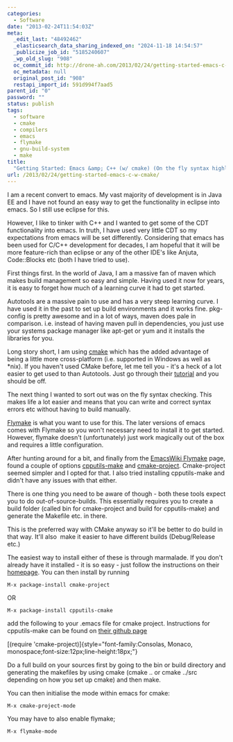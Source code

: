 ```yaml
---
categories:
  - Software
date: "2013-02-24T11:54:03Z"
meta:
  _edit_last: "48492462"
  _elasticsearch_data_sharing_indexed_on: "2024-11-18 14:54:57"
  _publicize_job_id: "5185240607"
  _wp_old_slug: "908"
  oc_commit_id: http://drone-ah.com/2013/02/24/getting-started-emacs-c-w-cmake/1361706846
  oc_metadata: null
  original_post_id: "908"
  restapi_import_id: 591d994f7aad5
parent_id: "0"
password: ""
status: publish
tags:
  - software
  - cmake
  - compilers
  - emacs
  - flymake
  - gnu-build-system
  - make
title:
  "Getting Started: Emacs &amp; C++ (w/ cmake) (On the fly syntax highlighting)"
url: /2013/02/24/getting-started-emacs-c-w-cmake/
---
```


I am a recent convert to emacs. My vast majority of development is in Java EE
and I have not found an easy way to get the functionality in eclipse into emacs.
So I still use eclipse for this.

However, I like to tinker with C++ and I wanted to get some of the CDT
functionality into emacs. In truth, I have used very little CDT so my
expectations from emacs will be set differently. Considering that emacs has been
used for C/C++ development for decades, I am hopeful that it will be more
feature-rich than eclipse or any of the other IDE's like Anjuta, Code::Blocks
etc (both I have tried to use).

First things first. In the world of Java, I am a massive fan of maven which
makes build management so easy and simple. Having used it now for years, it is
easy to forget how much of a learning curve it had to get started.

Autotools are a massive pain to use and has a very steep learning curve. I have
used it in the past to set up build environments and it works fine. pkg-config
is pretty awesome and in a lot of ways, maven does pale in comparison. i.e.
instead of having maven pull in dependencies, you just use your systems package
manager like apt-get or yum and it installs the libraries for you.

<!--more-->

Long story short, I am using [cmake](http://www.cmake.org/ "CMake") which has
the added advantage of being a little more cross-platform (i.e. supported in
Windows as well as \*nix). If you haven't used CMake before, let me tell you -
it's a heck of a lot easier to get used to than Autotools. Just go through their
[tutorial](http://www.cmake.org/cmake/help/cmake_tutorial.html "CMake Tutorial")
and you should be off.

The next thing I wanted to sort out was on the fly syntax checking. This makes
life a lot easier and means that you can write and correct syntax errors etc
without having to build manually.

[Flymake](http://www.emacswiki.org/emacs/FlyMake) is what you want to use for
this. The later versions of emacs comes with Flymake so you won't necessary need
to install it to get started. However, flymake doesn't (unfortunately) just work
magically out of the box and requires a little configuration.

After hunting around for a bit, and finally from the
[EmacsWiki Flymake](http://www.emacswiki.org/emacs/FlyMake) page, found a couple
of options [cpputils-make](https://github.com/redguardtoo/cpputils-cmake) and
[cmake-project](https://github.com/alamaison/emacs-cmake-project). Cmake-project
seemed simpler and I opted for that. I also tried installing cpputils-make and
didn't have any issues with that either.

There is one thing you need to be aware of though - both these tools expect you
to do out-of-source-builds. This essentially requires you to create a build
folder (called bin for cmake-project and build for cpputils-make) and generate
the Makefile etc. in there.

This is the preferred way with CMake anyway so it'll be better to do build in
that way. It'll also  make it easier to have different builds (Debug/Release
etc.)

The easiest way to install either of these is through marmalade. If you don't
already have it installed - it is so easy - just follow the instructions on
their [homepage](http://marmalade-repo.org/). You can then install by running

`M-x package-install cmake-project`

OR

`M-x package-install cpputils-cmake`

add the following to your .emacs file for cmake project. Instructions for
cpputils-make can be found on
[their github page](https://github.com/redguardtoo/cpputils-cmake)

[(require 'cmake-project)]{style="font-family:Consolas, Monaco,
monospace;font-size:12px;line-height:18px;"}

Do a full build on your sources first by going to the bin or build directory and
generating the makefiles by using cmake (cmake .. or cmake ../src depending on
how you set up cmake) and then make.

You can then initialise the mode within emacs for cmake:

`M-x cmake-project-mode`

You may have to also enable flymake;

`M-x flymake-mode`

